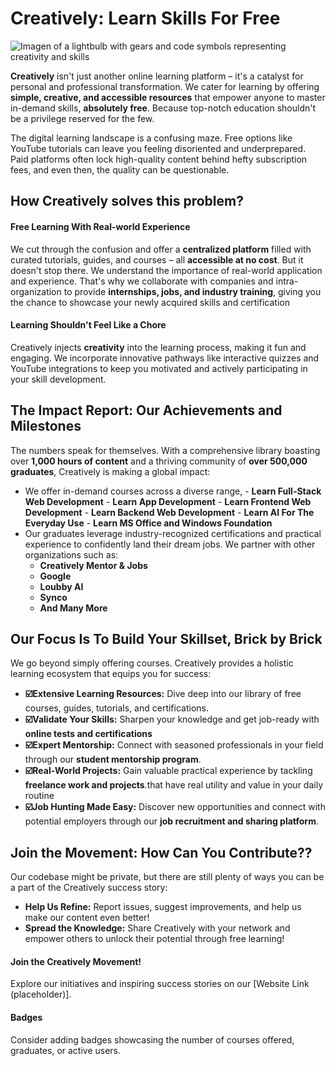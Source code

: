 # Creatively: Learn Skills For Free

![Imagen of a lightbulb with gears and code symbols representing creativity and skills](https://lh3.googleusercontent.com/fife/ALs6j_EMf5tMr4jq1RXamzXxbJl-TE3yARLjD22IgUD1YfKyB3BGB_dnemsrOIr2ufKyAk4IpoFUHf6oiYuEIOoaXbzlQGtsrwgVIwmjvIUYQD8H5-NvaCEMYjf0r0FbCT1uQ2iZ0Ub2sDGn7seGYRGIo2g_ZIowmpLYuOw6BOrgz-_j0VezeQsjBUV4C78BM6cZdjhnnOhU6fT90ljtaFjZQH5sVklHfzfUMvztGuCwS_tBaH4FPLa8yJuRCwWSSg-PYQp7EDIS-hD1y41-euttI_Lqo7hjdx90ZSBZ9vM_MKuhgTLx2dx2gZjNjEgx_ehD9iVuVhs5mnWOXAz8esk3OMZH8VcGSW_8JVHRagFAtTnI8lREEnAzo6-UpzwAbRDjSp9ev2xj3uoiZlQaqsondZuYJYei_K6AlCl6iqAo3RCFi-0eMpTftqjOT5zgwLJSXefftjKwmJLWUKgdVEiu2s_ylsy6tx62Gmf_5s2kRx5lvqHFopgY9z23zQoYVTLCxPMwNTNq0QQGolaXMRNwTfgKL0cxHG01aJxGb4XtvPagoXpWuCxs07x_AfwkRBvDH4Hh6l10SPstvrX4Kn4nd6siosfDtq1sM89J3lejFeQG0Lmm2jTI0SMSKdmYJccwUcGXs-rFFGTxgrqb2NJ3y1NjuDCwWsg57aP1yzXClreNSNtfMm_-KyVSBSl-5MirkqI-mqoxbf4JyKtsVlknrvAzR_pXMlc4gVtcZ102JZ_wMbjaLxx0p-y5ASYUVaMBkDJtzPcziKe3HMvGvbiJiVZW3sBHQFmRuzLUJIQjoWmCkcYMqt_UvHKz6SD3PohE-cr3GZFJLj4sr3plGdsKtfHA7ritNkry1YDjcgkYoV9AmEMzY6fM0rybxbiA1hfAZh3w-MAziYouQhLUOFk6MppuD7FcC0ojoI3WwKIYccqguIPYanDNliCrvBxqFA2AXdOb0ycdKwRz5JX6-GabznCyK_9c4uUPUBRX9UcaQnZzzcas7zQ_iQ_pXijqnIsvaDnQQ-yy4_iHc7bpSkg0J6LsTCM1GjFZFWB7pNi95eAQT4OyOFwgMVSCdadxEVobnNOk5shwccfZFONHy3BUKzFv3pXocC0z3sSs8DyDSFChr58H7Rkb630wvnT-rmh-HSyEcQCNhH7LxAummJyUYy7MengBhK3dYIg22HjLl75pYuB5fhsb-rbbBkcaTr-xsm6F7OAlr0FUVi3r-0DJu-1a1Ij_LwaloxfCdyQqpxtEjtKPJtE-UC6c_nDHODZhLGz_Sufr2bkwnEpggHt1eM3gO0yGNL5z0msU4BmGzZhlRfOptNuNYZJddtjArE_JtqwB3plb-QtskA8RNfkaTdECXxcrZ4jEPPx9biqyCRRXsL51p_0cFyKe8vbElbMEb5Zg03YAcwMctODpa3Us-fzHRfJfz6RIAoOJ-ibcGZBuO88u9Qw_hZnzQcnJ_kmMKZuAHTFTgRAUzt8U1WwqaQ_dlpsvTMDFYacAXgl251YA1C8jkpTTQXNfNAxpfQZ4v5VbAH9m3o2DR-i__r3_rR8wSEgAoPbX9uVRD_dBQWk=s512)

**Creatively** isn't just another online learning platform – it's a catalyst for personal and professional transformation. We cater for learning by offering **simple, creative, and accessible resources** that empower anyone to master in-demand skills, **absolutely free**. Because top-notch education shouldn't be a privilege reserved for the few.

The digital learning landscape is a confusing maze. Free options like YouTube tutorials can leave you feeling disoriented and underprepared. Paid platforms often lock high-quality content behind hefty subscription fees, and even then, the quality can be questionable. 

## How Creatively solves this problem?

#### Free Learning With Real-world Experience

We cut through the confusion and offer a **centralized platform** filled with curated tutorials, guides, and courses – all **accessible at no cost**. But it doesn't stop there. We understand the importance of real-world application and experience. That's why we collaborate with companies and intra-organization to provide **internships, jobs, and industry training**, giving you the chance to showcase your newly acquired skills and certification

#### Learning Shouldn't Feel Like a Chore

Creatively injects **creativity** into the learning process, making it fun and engaging. We incorporate innovative pathways like interactive quizzes and YouTube integrations to keep you motivated and actively participating in your skill development. 

## The Impact Report: Our Achievements and Milestones

The numbers speak for themselves. With a comprehensive library boasting over **1,000 hours of content** and a thriving community of **over 500,000 graduates**, Creatively is making a global impact:

* We offer in-demand courses across a diverse range, 
        - **Learn Full-Stack Web Development**
        - **Learn App Development**
        - **Learn Frontend Web Development**
        - **Learn Backend Web Development**
        - **Learn AI For The Everyday Use**
        - **Learn MS Office and Windows Foundation**
* Our graduates leverage industry-recognized certifications and practical experience to confidently land their dream jobs. We partner with other organizations such as:
    - **Creatively Mentor & Jobs**
    - **Google**
    - **Loubby AI**
    - **Synco**
    - **And Many More**

## Our Focus Is To Build Your Skillset, Brick by Brick

We go beyond simply offering courses. Creatively provides a holistic learning ecosystem that equips you for success:

* **☑️Extensive Learning Resources:** Dive deep into our library of free courses, guides, tutorials, and certifications. 
* **☑️Validate Your Skills:**  Sharpen your knowledge and get job-ready with **online tests and certifications** 
* **☑️Expert Mentorship:**  Connect with seasoned professionals in your field through our **student mentorship program**.  ‍
* **☑️Real-World Projects:**  Gain valuable practical experience by tackling **freelance work and projects**.that have real utility and value in your daily routine ‍
* **☑️Job Hunting Made Easy:**  Discover new opportunities and connect with potential employers through our **job recruitment and sharing platform**. 

## Join the Movement: How Can You Contribute??

Our codebase might be private, but there are still plenty of ways you can be a part of the Creatively success story:

* **Help Us Refine:**  Report issues, suggest improvements, and help us make our content even better!  
* **Spread the Knowledge:**  Share Creatively with your network and empower others to unlock their potential through free learning!   

#### Join the Creatively Movement!

Explore our initiatives and inspiring success stories on our [Website Link (placeholder)].

#### Badges

Consider adding badges showcasing the number of courses offered, graduates, or active users.
